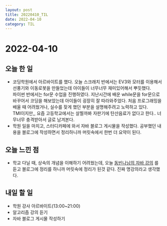 ```yaml
---
layout: post
title: 20220410_TIL
date: 2022-04-10
category: TIL
---
```


# 2022-04-10

## 오늘 한 일

- 코딩학원에서 아르바이트를 했다. 오늘 스크래치 반에서는 EV3와 모터를 이용해서 선풍기와 이동로봇을 만들었는데 아이들이 너무너무 재미있어해서 뿌듯했다.<br>
  파이썬 반에서는 for문 수업을 진행하였다. 지난시간에 배운 while문을 for문으로 바꾸어서 코딩을 해보았는데 아이들이 굉장히 잘 따라와주었다. 처음 프로그래밍을 배울 때 어려웠거나, 실수를 잦게 했던 부분을 설명해주려고 노력하고 있다. <br>TMI이지만,, 요즘 고등학교에서는 살찔까봐 자판기에 탄산음료가 없다고 한다.. 너무너무 충격받아서 글로 남겨본다.
  <br>
- 학원 일을 마치고, 스터디카페에 와서 자바 블로그 게시물을 작성했다. 공부했던 내용을 블로그에 작성하면서 정리하니까 머릿속에서 한번 더 요약이 된다.

## 오늘 느낀 점

- 학교 다닐 때, 상속의 개념을 이해하기 어려웠는데, 오늘 [동빈나님의 자바 강의](https://www.youtube.com/watch?v=iYW83DF6MHk&list=PLRx0vPvlEmdBjfCADjCc41aD4G0bmdl4R&index=16) 를 듣고 블로그에 정리를 하니까 머릿속에 정리가 된것 같다. 진짜 명강의라고 생각했다.

## 내일 할 일

- 학원 강사 아르바이트(13:00~21:00)
- 알고리즘 강의 듣기
- 자바 블로그 게시물 작성하기
